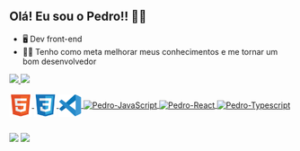## Olá! Eu sou o Pedro!! 🖖🏾

- 🖥️ Dev front-end
- 💪🏾 Tenho como meta melhorar meus conhecimentos e me tornar um bom desenvolvedor

 <div>
  <a href="https://github.com/Lop3sPedro">
  <img height="150em" src="https://github-readme-stats.vercel.app/api?username=Lop3sPedro&show_icons=true&theme=tokyonight&include_all_commits=true&count_private=true">
  <img height="150em" src="https://github-readme-stats.vercel.app/api/top-langs/?username=Lop3sPedro&layout=compact&langs_count=7&theme=tokyonight"/>
</div>
  
  <div style="display: inline_block"><br>
    <img align="center" alt="Pedro-HTML" height="40" width="40" src="https://raw.githubusercontent.com/devicons/devicon/master/icons/html5/html5-original.svg">
    <img align="center" alt="Pedro-CSS" height="40" width="40" src="https://raw.githubusercontent.com/devicons/devicon/master/icons/css3/css3-original.svg">
    <img align="center" alt="Pedro-Vs" height="40" width="40" src="https://raw.githubusercontent.com/devicons/devicon/master/icons/vscode/vscode-original.svg">
    <img align="center" alt="Pedro-JavaScript" height="40" width="40" src="https://cdn.jsdelivr.net/gh/devicons/devicon/icons/javascript/javascript-original.svg">
    <img align="center" alt="Pedro-React" height="40" width="40" src="https://cdn.jsdelivr.net/gh/devicons/devicon/icons/react/react-original.svg">
    <img align="center" alt="Pedro-Typescript" height="40" width="40" src="https://cdn.jsdelivr.net/gh/devicons/devicon/icons/typescript/typescript-original.svg">
        
  </div>

  
  ##
  
 <div>
  <a href = "mailto:lopes33.pedrohenrique@gmail.com"><img src="https://img.shields.io/badge/Gmail-D14836?style=for-the-badge&logo=gmail&logoColor=white" target="_blank"></a>
  <a href="https://www.linkedin.com/in/pedro-henrique-slopes/" target="_blank"><img src="https://img.shields.io/badge/-LinkedIn-%230077B5?style=for-the-badge&logo=linkedin&logoColor=white" target="_blank"></a>
 </div>
